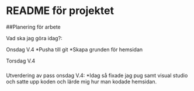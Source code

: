 # README för projektet

##Planering för arbete


Vad ska jag göra idag?:

Onsdag V.4
*Pusha till git
*Skapa grunden för hemsidan

Torsdag V.4


###
Utverdering av pass onsdag V.4:
*Idag så fixade jag pug samt visual studio och satte upp koden och lärde mig hur man kodade hemsidan. 